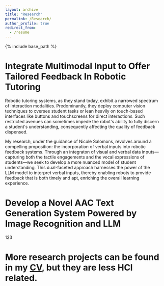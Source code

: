 ```yaml
---
layout: archive
title: "Research"
permalink: /Research/
author_profile: true
redirect_from:
  - /resume
---
```


{% include base_path %}

Integrate Multimodal Input to Offer Tailored Feedback In Robotic Tutoring
======
Robotic tutoring systems, as they stand today, exhibit a narrowed spectrum of interaction modalities. Predominantly, they deploy computer vision techniques to oversee student tasks or lean heavily on touch-based interfaces like buttons and touchscreens for direct interactions. Such restricted avenues can sometimes impede the robot's ability to fully discern a student's understanding, consequently affecting the quality of feedback dispensed.

My research, under the guidance of Nicole Salomons, revolves around a compelling proposition: the incorporation of verbal inputs into robotic feedback systems. Through an integraton of visual and verbal data inputs—capturing both the tactile engagements and the vocal expressions of students—we seek to develop a more nuanced model of student understanding. This dual-faceted approach harnesses the power of the LLM model to interpret verbal inputs, thereby enabling robots to provide feedback that is both timely and apt, enriching the overall learning experience.

Develop a Novel AAC Text Generation System Powered by Image Recognition and LLM
======
123


More research projects can be found in my [CV](../CV_P_Jiang.pdf), but they are less HCI related.
======
